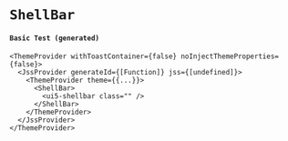 # `ShellBar`

#### `Basic Test (generated)`

```
<ThemeProvider withToastContainer={false} noInjectThemeProperties={false}>
  <JssProvider generateId={[Function]} jss={[undefined]}>
    <ThemeProvider theme={{...}}>
      <ShellBar>
        <ui5-shellbar class="" />
      </ShellBar>
    </ThemeProvider>
  </JssProvider>
</ThemeProvider>
```

